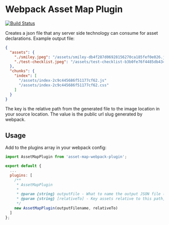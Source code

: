 # Webpack Asset Map Plugin

[![Build Status](https://travis-ci.org/mtscout6/asset-map-webpack-plugin.svg?branch=master)](https://travis-ci.org/mtscout6/asset-map-webpack-plugin)

Creates a json file that any server side technology can consume for asset declarations. Example output file:

``` json
{
  "assets": {
    "./smiley.jpeg": "/assets/smiley-db4f287d06928156270ca185fef0e026.jpeg",
    "./test-checklist.jpeg": "/assets/test-checklist-b3b0fe76f4485db43467876f664d1f62.jpeg"
  },
  "chunks": {
    "index": [
      "/assets/index-2c9c445686f51177cf62.js"
      "/assets/index-2c9c445686f51177cf62.css"
    ]
  }
}
```

The key is the relative path from the generated file to the image location in your source location. The value is the public url slug generated by webpack.

## Usage

Add to the plugins array in your webpack config:

``` javascript
import AssetMapPlugin from 'asset-map-webpack-plugin';

export default {
  ...
  plugins: [
    /**
     * AssetMapPlugin
     *
     * @param {string} outputFile - What to name the output JSON file (written to the same directory as the other webpack assets)
     * @param {string} [relativeTo] - Key assets relative to this path, otherwise defaults to be relative to webpack `path`
     */
    new AssetMapPlugin(outputFilename, relativeTo)
  ]
};
```
